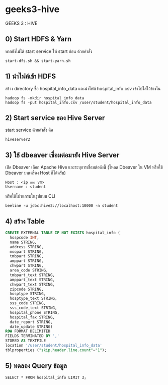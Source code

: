 # geeks3-hive
GEEKS 3 : HIVE

## 0) Start HDFS & Yarn

หากยังไม่ได้ start service ให้ start ก่อน ด้วยคำสั่ง
```
start-dfs.sh && start-yarn.sh
```

## 1) นำไฟล์เช้า HDFS

สร้าง directory ชื่อ hospital_info_data และนำไฟล์ hospital_info.csv เข้าไปใส่ไว้ข้างใน
```
hadoop fs -mkdir hospital_info_data
hadoop fs -put hospital_info.csv /user/student/hospital_info_data
```

## 2) Start service ของ Hive Server

start service ด้วยคำสั่ง คือ
```
hiveserver2
```

## 3) ใช้ dbeaver เชื่อมต่อมายัง Hive Server

เปิด Dbeaver เลือก Apache Hive และระบุการเชื่อมต่อดังนี้
(โหลด Dbeaver ใน VM หรือใช้ Dbeaver บนเครื่อง Host ก็ได้ครับ)

```
Host : <ip ของ vm>
Username : student
```
หรือใช้โปรแกรมในรูปแบบ CLI 
```
beeline -u jdbc:hive2://localhost:10000 -n student
```

## 4) สร้าง Table 

```sql
CREATE EXTERNAL TABLE IF NOT EXISTS hospital_info (
  hospcode INT,
  name STRING,
  address STRING,
  moopart STRING,
  tmbpart STRING,
  amppart STRING,
  chwpart STRING,
  area_code STRING,
  tmbpart_text STRING,
  amppart_text STRING,
  chwpart_text STRING,
  zipcode STRING,
  hosptype STRING,
  hosptype_text STRING,
  sss_code STRING,
  sss_code_text STRING,
  hospital_phone STRING,
  hospital_fax STRING,
  date_report STRING,
  date_update STRING)
ROW FORMAT DELIMITED
FIELDS TERMINATED BY ','
STORED AS TEXTFILE
location '/user/student/hospital_info_data'
tblproperties ("skip.header.line.count"="1");
```

## 5) ทดลอง Query ข้อมูล

```
SELECT * FROM hospital_info LIMIT 3;
```
